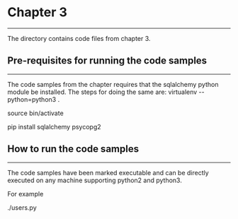 # Chapter 3
---
The directory contains code files from chapter 3.

## Pre-requisites for running the code samples
---
The code samples from the chapter requires that the sqlalchemy python module be installed. The steps for doing the same are:
virtualenv --python=python3 .

source bin/activate

pip install sqlalchemy psycopg2

## How to run the code samples
---
The code samples have been marked executable and can be directly executed on any machine supporting
python2 and python3.

For example

./users.py
